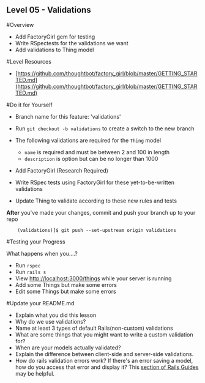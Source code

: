 Level 05 - Validations
-----------

#Overview
* Add FactoryGirl gem for testing
* Write RSpectests for the validations we want
* Add validations to Thing model

#Level Resources

* [https://github.com/thoughtbot/factory_girl/blob/master/GETTING_STARTED.md](https://github.com/thoughtbot/factory_girl/blob/master/GETTING_STARTED.md)

#Do it for Yourself

* Branch name for this feature: 'validations'
* Run ```git checkout -b validations``` to create a switch to the new branch


* The following validations are required for the ```Thing``` model
  * ```name``` is required and must be between 2 and 100 in length
  * ```description``` is option but can be no longer than 1000 

* Add FactoryGirl (Research Required)

* Write RSpec tests using FactoryGirl for these yet-to-be-written validations

* Update Thing to validate according to these new rules and tests

__After__ you've made your changes, commit and push your branch up to your repo

```
	(validations)]$ git push --set-upstream origin validations
```

#Testing your Progress

What happens when you....?

* Run ```rspec```
* Run ```rails s```
* View [http://localhost:3000/things](http://localhost:3000/things) while your server is running
* Add some Things but make some errors
* Edit some Things but make some errors

#Update your README.md

* Explain what you did this lesson
* Why do we use validations?
* Name at least 3 types of default Rails(non-custom) validations
* What are some things that you might want to write a custom validation for?
* When are your models actually validated?
* Explain the difference between client-side and server-side validations.  
* How do rails validation errors work? If there's an error saving a model, how do you access that error and display it?  This [section of Rails Guides](http://guides.rubyonrails.org/active_record_validations.html#working-with-validation-errors) may be helpful.
